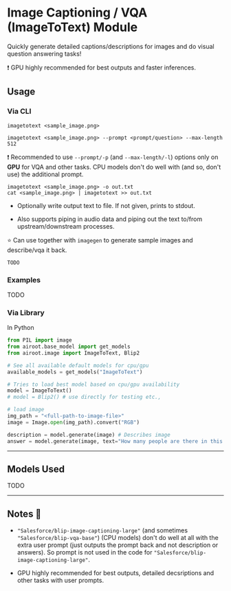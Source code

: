 # Image Captioning / VQA (ImageToText) Module
Quickly generate detailed captions/descriptions for images and do visual question answering tasks!

❗ GPU highly recommended for best outputs and faster inferences.

## Usage
### Via CLI
```
imagetotext <sample_image.png>
```
```
imagetotext <sample_image.png> --prompt <prompt/question> --max-length 512
```
❗ Recommended to use `--prompt/-p` (and `--max-length/-l`) options only on **GPU** for VQA and other tasks. CPU models don't do well with (and so, don't use) the additional prompt. 

```
imagetotext <sample_image.png> -o out.txt
cat <sample_image.png> | imagetotext >> out.txt
```
- Optionally write output text to file. If not given, prints to stdout.

- Also supports piping in audio data and piping out the text to/from upstream/downstream processes.

⭐ Can use together with `imagegen` to generate sample images and describe/vqa it back.
```
TODO
```

### Examples
TODO

### Via Library
In Python

```python
from PIL import image
from airoot.base_model import get_models
from airoot.image import ImageToText, Blip2

# See all available default models for cpu/gpu
available_models = get_models("ImageToText")

# Tries to load best model based on cpu/gpu availability
model = ImageToText()
# model = Blip2() # use directly for testing etc.,

# load image
img_path = "<full-path-to-image-file>"
image = Image.open(img_path).convert("RGB")

description = model.generate(image) # Describes image
answer = model.generate(image, text="How many people are there in this image?") # For visual QA
```

---
## Models Used
TODO

---
## Notes 📝

- `"Salesforce/blip-image-captioning-large"` (and sometimes `"Salesforce/blip-vqa-base"`) (CPU models) don't do well at all with the extra user prompt (just outputs the prompt back and not description or answers). So prompt is not used in the code for `"Salesforce/blip-image-captioning-large"`.

- GPU highly recommended for best outputs, detailed decsriptions and other tasks with user prompts.

